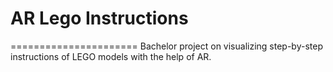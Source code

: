 # AR Lego Instructions
======================
Bachelor project on visualizing step-by-step instructions of LEGO models with the help of AR.
